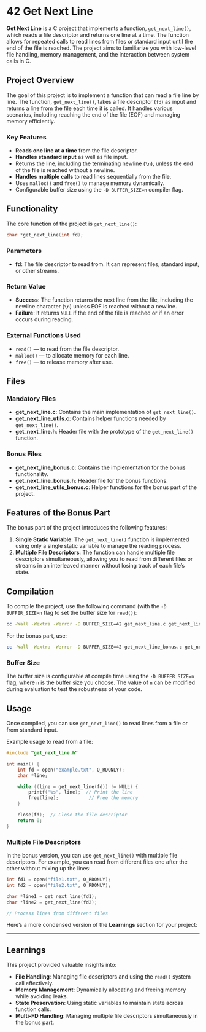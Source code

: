 # 42 Get Next Line

**Get Next Line** is a C project that implements a function, `get_next_line()`, which reads a file descriptor and returns one line at a time. The function allows for repeated calls to read lines from files or standard input until the end of the file is reached. The project aims to familiarize you with low-level file handling, memory management, and the interaction between system calls in C.

## Project Overview

The goal of this project is to implement a function that can read a file line by line. The function, `get_next_line()`, takes a file descriptor (`fd`) as input and returns a line from the file each time it is called. It handles various scenarios, including reaching the end of the file (EOF) and managing memory efficiently.

### Key Features
- **Reads one line at a time** from the file descriptor.
- **Handles standard input** as well as file input.
- Returns the line, including the terminating newline (`\n`), unless the end of the file is reached without a newline.
- **Handles multiple calls** to read lines sequentially from the file.
- Uses `malloc()` and `free()` to manage memory dynamically.
- Configurable buffer size using the `-D BUFFER_SIZE=n` compiler flag.

## Functionality

The core function of the project is `get_next_line()`:

```c
char *get_next_line(int fd);
```

### Parameters
- **fd**: The file descriptor to read from. It can represent files, standard input, or other streams.

### Return Value
- **Success**: The function returns the next line from the file, including the newline character (`\n`) unless EOF is reached without a newline.
- **Failure**: It returns `NULL` if the end of the file is reached or if an error occurs during reading.

### External Functions Used
- `read()` — to read from the file descriptor.
- `malloc()` — to allocate memory for each line.
- `free()` — to release memory after use.

## Files

### Mandatory Files
- **get_next_line.c**: Contains the main implementation of `get_next_line()`.
- **get_next_line_utils.c**: Contains helper functions needed by `get_next_line()`.
- **get_next_line.h**: Header file with the prototype of the `get_next_line()` function.

### Bonus Files
- **get_next_line_bonus.c**: Contains the implementation for the bonus functionality.
- **get_next_line_bonus.h**: Header file for the bonus functions.
- **get_next_line_utils_bonus.c**: Helper functions for the bonus part of the project.

## Features of the Bonus Part

The bonus part of the project introduces the following features:
1. **Single Static Variable**: The `get_next_line()` function is implemented using only a single static variable to manage the reading process.
2. **Multiple File Descriptors**: The function can handle multiple file descriptors simultaneously, allowing you to read from different files or streams in an interleaved manner without losing track of each file’s state.

## Compilation

To compile the project, use the following command (with the `-D BUFFER_SIZE=n` flag to set the buffer size for `read()`):

```bash
cc -Wall -Wextra -Werror -D BUFFER_SIZE=42 get_next_line.c get_next_line_utils.c
```

For the bonus part, use:

```bash
cc -Wall -Wextra -Werror -D BUFFER_SIZE=42 get_next_line_bonus.c get_next_line_utils_bonus.c
```

### Buffer Size
The buffer size is configurable at compile time using the `-D BUFFER_SIZE=n` flag, where `n` is the buffer size you choose. The value of `n` can be modified during evaluation to test the robustness of your code.

## Usage

Once compiled, you can use `get_next_line()` to read lines from a file or from standard input.

Example usage to read from a file:

```c
#include "get_next_line.h"

int main() {
    int fd = open("example.txt", O_RDONLY);
    char *line;

    while ((line = get_next_line(fd)) != NULL) {
        printf("%s", line);  // Print the line
        free(line);           // Free the memory
    }

    close(fd);  // Close the file descriptor
    return 0;
}
```

### Multiple File Descriptors
In the bonus version, you can use `get_next_line()` with multiple file descriptors. For example, you can read from different files one after the other without mixing up the lines:

```c
int fd1 = open("file1.txt", O_RDONLY);
int fd2 = open("file2.txt", O_RDONLY);

char *line1 = get_next_line(fd1);
char *line2 = get_next_line(fd2);

// Process lines from different files
```

Here’s a more condensed version of the **Learnings** section for your project:

---

## Learnings

This project provided valuable insights into:

- **File Handling**: Managing file descriptors and using the `read()` system call effectively.  
- **Memory Management**: Dynamically allocating and freeing memory while avoiding leaks.  
- **State Preservation**: Using static variables to maintain state across function calls.  
- **Multi-FD Handling**: Managing multiple file descriptors simultaneously in the bonus part.  
